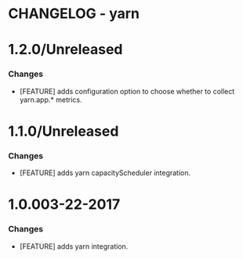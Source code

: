 # CHANGELOG - yarn

1.2.0/Unreleased
==================

### Changes

* [FEATURE] adds configuration option to choose whether to collect yarn.app.* metrics.

1.1.0/Unreleased
==================

### Changes

* [FEATURE] adds yarn capacityScheduler integration. 

1.0.003-22-2017
==================

### Changes

* [FEATURE] adds yarn integration.
